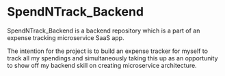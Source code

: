 # SpendNTrack_Backend
SpendNTrack_Backend is a backend repository which is a part of an expense tracking microservice SaaS app.

The intention for the project is to build an expense tracker for myself to track all my spendings and simultaneously taking this up as an opportunity to show off my backend skill on creating microservice architecture.



